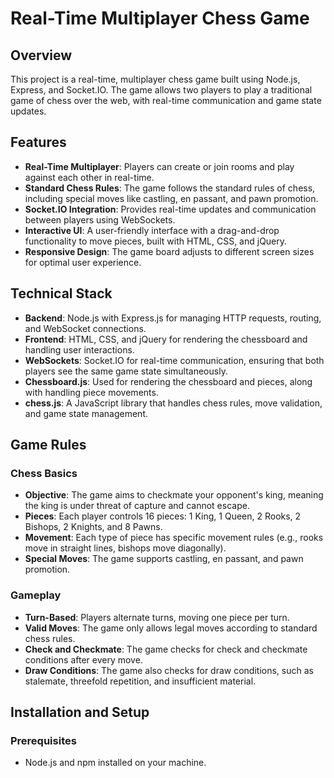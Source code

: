 # Real-Time Multiplayer Chess Game

## Overview

This project is a real-time, multiplayer chess game built using Node.js, Express, and Socket.IO. The game allows two players to play a traditional game of chess over the web, with real-time communication and game state updates.

## Features

- **Real-Time Multiplayer**: Players can create or join rooms and play against each other in real-time.
- **Standard Chess Rules**: The game follows the standard rules of chess, including special moves like castling, en passant, and pawn promotion.
- **Socket.IO Integration**: Provides real-time updates and communication between players using WebSockets.
- **Interactive UI**: A user-friendly interface with a drag-and-drop functionality to move pieces, built with HTML, CSS, and jQuery.
- **Responsive Design**: The game board adjusts to different screen sizes for optimal user experience.

## Technical Stack

- **Backend**: Node.js with Express.js for managing HTTP requests, routing, and WebSocket connections.
- **Frontend**: HTML, CSS, and jQuery for rendering the chessboard and handling user interactions.
- **WebSockets**: Socket.IO for real-time communication, ensuring that both players see the same game state simultaneously.
- **Chessboard.js**: Used for rendering the chessboard and pieces, along with handling piece movements.
- **chess.js**: A JavaScript library that handles chess rules, move validation, and game state management.

## Game Rules

### Chess Basics
- **Objective**: The game aims to checkmate your opponent's king, meaning the king is under threat of capture and cannot escape.
- **Pieces**: Each player controls 16 pieces: 1 King, 1 Queen, 2 Rooks, 2 Bishops, 2 Knights, and 8 Pawns.
- **Movement**: Each type of piece has specific movement rules (e.g., rooks move in straight lines, bishops move diagonally).
- **Special Moves**: The game supports castling, en passant, and pawn promotion.

### Gameplay
- **Turn-Based**: Players alternate turns, moving one piece per turn.
- **Valid Moves**: The game only allows legal moves according to standard chess rules.
- **Check and Checkmate**: The game checks for check and checkmate conditions after every move.
- **Draw Conditions**: The game also checks for draw conditions, such as stalemate, threefold repetition, and insufficient material.

## Installation and Setup

### Prerequisites
- Node.js and npm installed on your machine.
